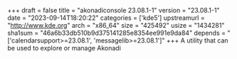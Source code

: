 +++
draft = false
title = "akonadiconsole 23.08.1-1"
version = "23.08.1-1"
date = "2023-09-14T18:20:22"
categories = ['kde5']
upstreamurl = "http://www.kde.org"
arch = "x86_64"
size = "425492"
usize = "1434281"
sha1sum = "46a6b33db510b9d375141285e8354ee991e9da84"
depends = "['calendarsupport>=23.08.1', 'messagelib>=23.08.1']"
+++
A utility that can be used to explore or manage Akonadi